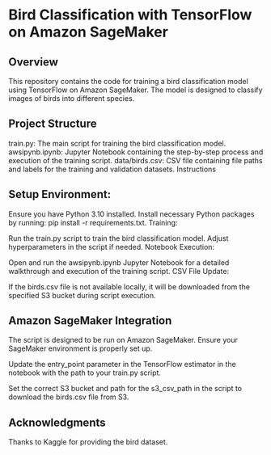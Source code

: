 # Bird Classification with TensorFlow on Amazon SageMaker

## Overview
This repository contains the code for training a bird classification model using TensorFlow on Amazon SageMaker. The model is designed to classify images of birds into different species.

## Project Structure
train.py: The main script for training the bird classification model.
awsipynb.ipynb: Jupyter Notebook containing the step-by-step process and execution of the training script.
data/birds.csv: CSV file containing file paths and labels for the training and validation datasets.
Instructions
## Setup Environment:

Ensure you have Python 3.10 installed.
Install necessary Python packages by running: pip install -r requirements.txt.
Training:

Run the train.py script to train the bird classification model. Adjust hyperparameters in the script if needed.
Notebook Execution:

Open and run the awsipynb.ipynb Jupyter Notebook for a detailed walkthrough and execution of the training script.
CSV File Update:

If the birds.csv file is not available locally, it will be downloaded from the specified S3 bucket during script execution.

## Amazon SageMaker Integration
The script is designed to be run on Amazon SageMaker. Ensure your SageMaker environment is properly set up.

Update the entry_point parameter in the TensorFlow estimator in the notebook with the path to your train.py script.

Set the correct S3 bucket and path for the s3_csv_path in the script to download the birds.csv file from S3.

## Acknowledgments
Thanks to Kaggle for providing the bird dataset.